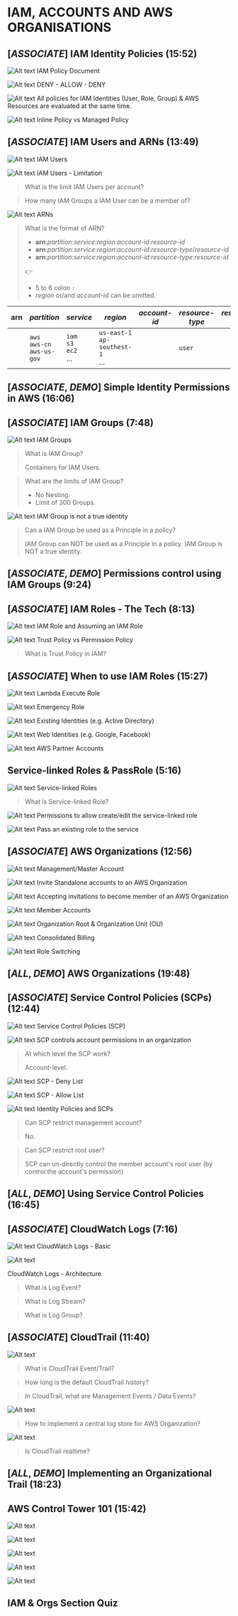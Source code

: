 # IAM, ACCOUNTS AND AWS ORGANISATIONS

## [_ASSOCIATE_] IAM Identity Policies (15:52)

![Alt text](../0600-IAM_ACCOUNTS_ORGS/00_LEARNINGAIDS/IAMPolicies-1.png)
IAM Policy Document

![Alt text](../0600-IAM_ACCOUNTS_ORGS/00_LEARNINGAIDS/IAMPolicies-2.png)
DENY - ALLOW - DENY

![Alt text](../0600-IAM_ACCOUNTS_ORGS/00_LEARNINGAIDS/IAMPolicies-3.png)
All policies for IAM Identities (User, Role, Group) & AWS Resources are evaluated at the same time.

![Alt text](../0600-IAM_ACCOUNTS_ORGS/00_LEARNINGAIDS/IAMPolicies-4.png)
Inline Policy vs Managed Policy

## [_ASSOCIATE_] IAM Users and ARNs (13:49)

![Alt text](../0600-IAM_ACCOUNTS_ORGS/00_LEARNINGAIDS/IAMUsers-1.png)
IAM Users

![Alt text](<images/Screenshot 2023-10-02 at 12.40.20 - [ASSOCIATESHARED]_IAM_Users_and_ARNs__learn.cantri.png>)
IAM Users - Limitation

> What is the limit IAM Users per account?

> How many IAM Groups a IAM User can be a member of?

![Alt text](../0600-IAM_ACCOUNTS_ORGS/00_LEARNINGAIDS/IAMUsers-2.png)
ARNs

> What is the format of ARN?
>
> - **arn**:_partition_:_service_:_region_:_account-id_:_resource-id_
> - **arn**:_partition_:_service_:_region_:_account-id_:_resource-type_/_resource-id_
> - **arn**:_partition_:_service_:_region_:_account-id_:_resource-type_:_resource-id_
>
> 👉
>
> - 5 to 6 colon `:`
> - _region_ or/and _account-id_ can be omitted.

| **arn** | _partition_                       | _service_                     | _region_                              | _account-id_ | _resource-type_ | _resource-id_ |
| ------- | --------------------------------- | ----------------------------- | ------------------------------------- | ------------ | --------------- | ------------- |
|         | `aws`<br>`aws-cn`<br>`aws-us-gov` | `iam`<br>`s3`<br>`ec2`<br>... | `us-east-1`<br>`ap-southest-1`<br>... |              | `user`          |               |

## [_ASSOCIATE_, _DEMO_] Simple Identity Permissions in AWS (16:06)

## [_ASSOCIATE_] IAM Groups (7:48)

![Alt text](../0600-IAM_ACCOUNTS_ORGS/00_LEARNINGAIDS/IAM-Groups-1.png)
IAM Groups

> What is IAM Group?
>
> Containers for IAM Users.

> What are the limits of IAM Group?
>
> - No Nesting.
> - Limit of 300 Groups.

![Alt text](<images/Screenshot 2023-10-02 at 14.31.52 - [ASSOCIATESHARED]_IAM_Groups__learn.cantrill.io_-_.png>)
IAM Group is not a true identity

> Can a IAM Group be used as a Principle in a policy?
>
> IAM Group can NOT be used as a Principle in a policy. IAM Group is NOT a true identity.

## [_ASSOCIATE_, _DEMO_] Permissions control using IAM Groups (9:24)

## [_ASSOCIATE_] IAM Roles - The Tech (8:13)

![Alt text](../0600-IAM_ACCOUNTS_ORGS/00_LEARNINGAIDS/IAMRoles-1.png)
IAM Role and Assuming an IAM Role

![Alt text](../0600-IAM_ACCOUNTS_ORGS/00_LEARNINGAIDS/IAMRoles-2.png)
Trust Policy vs Permission Policy

> What is Trust Policy in IAM?

## [_ASSOCIATE_] When to use IAM Roles (15:27)

![Alt text](../0600-IAM_ACCOUNTS_ORGS/00_LEARNINGAIDS/IAMRoles-3.png)
Lambda Execute Role

![Alt text](../0600-IAM_ACCOUNTS_ORGS/00_LEARNINGAIDS/IAMRoles-4.png)
Emergency Role

![Alt text](../0600-IAM_ACCOUNTS_ORGS/00_LEARNINGAIDS/IAMRoles-5.png)
Existing Identities (e.g. Active Directory)

![Alt text](../0600-IAM_ACCOUNTS_ORGS/00_LEARNINGAIDS/IAMRoles-6.png)
Web Identities (e.g. Google, Facebook)

![Alt text](../0600-IAM_ACCOUNTS_ORGS/00_LEARNINGAIDS/IAMRoles-7.png)
AWS Partner Accounts

## Service-linked Roles & PassRole (5:16)

![Alt text](<images/Screenshot 2023-10-02 at 15.44.22 - Service-linked_Roles_&_PassRole__learn.cantrill.io.png>)
Service-linked Roles

> What is Service-linked Role?

![Alt text](../0600-IAM_ACCOUNTS_ORGS/00_LEARNINGAIDS/ServiceLinkedRole1.png)
Permissions to allow create/edit the service-linked role

![Alt text](../0600-IAM_ACCOUNTS_ORGS/00_LEARNINGAIDS/ServiceLinkedRole2.png)
Pass an existing role to the service

## [_ASSOCIATE_] AWS Organizations (12:56)

![Alt text](<images/Screenshot 2023-10-02 at 16.02.10 - [ASSOCIATESHARED]_AWS_Organizations__learn.cantril.png>)
Management/Master Account

![Alt text](<images/Screenshot 2023-10-02 at 16.03.00 - [ASSOCIATESHARED]_AWS_Organizations__learn.cantril.png>)
Invite Standalone accounts to an AWS Organization

![Alt text](<images/Screenshot 2023-10-02 at 16.03.05 - [ASSOCIATESHARED]_AWS_Organizations__learn.cantril.png>)
Accepting invitations to become member of an AWS Organization

![Alt text](<images/Screenshot 2023-10-02 at 16.03.16 - [ASSOCIATESHARED]_AWS_Organizations__learn.cantril.png>)
Member Accounts

![Alt text](<images/Screenshot 2023-10-02 at 16.04.21 - [ASSOCIATESHARED]_AWS_Organizations__learn.cantril.png>)
Organization Root & Organization Unit (OU)

![Alt text](<images/Screenshot 2023-10-02 at 16.06.44 - [ASSOCIATESHARED]_AWS_Organizations__learn.cantril.png>)
Consolidated Billing

![Alt text](<images/Screenshot 2023-10-02 at 16.09.21 - [ASSOCIATESHARED]_AWS_Organizations__learn.cantril.png>)
Role Switching

## [_ALL_, _DEMO_] AWS Organizations (19:48)

## [_ASSOCIATE_] Service Control Policies (SCPs) (12:44)

![Alt text](../0600-IAM_ACCOUNTS_ORGS/00_LEARNINGAIDS/ServiceControlPolicies-1.png)
Service Control Policies (SCP)

![Alt text](<images/Screenshot 2023-10-02 at 18.57.45 - [ASSOCIATESHARED]_Service_Control_Policies_(SCPs)_.png>)
SCP controls account permissions in an organization

> At which level the SCP work?
>
> Account-level.

![Alt text](<images/Screenshot 2023-10-02 at 18.59.57 - [ASSOCIATESHARED]_Service_Control_Policies_(SCPs)_.png>)
SCP - Deny List

![Alt text](<images/Screenshot 2023-10-02 at 19.01.01 - [ASSOCIATESHARED]_Service_Control_Policies_(SCPs)_.png>)
SCP - Allow List

![Alt text](../0600-IAM_ACCOUNTS_ORGS/00_LEARNINGAIDS/ServiceControlPolicies-2.png)
Identity Policies and SCPs

> Can SCP restrict management account?
>
> No.

> Can SCP restrict root user?
>
> SCP can un-directly control the member account's root user (by control the account's permission)

## [_ALL_, _DEMO_] Using Service Control Policies (16:45)

## [_ASSOCIATE_] CloudWatch Logs (7:16)

![Alt text](<images/Screenshot 2023-10-02 at 20.12.15 - [ASSOCIATESHARED]_CloudWatch_Logs__learn.cantrill..png>)
CloudWatch Logs - Basic

<!-- ![Alt text](../0600-IAM_ACCOUNTS_ORGS/00_LEARNINGAIDS/CloudWatchLogs-1.png) -->

![Alt text](<images/Screenshot 2023-10-02 at 20.15.12 - [ASSOCIATESHARED]_CloudWatch_Logs__learn.cantrill..png>)

CloudWatch Logs - Architecture

> What is Log Event?

> What is Log Stream?

> What is Log Group?

## [_ASSOCIATE_] CloudTrail (11:40)

![Alt text](<images/Screenshot 2023-10-02 at 20.29.57 - [ASSOCIATESHARED]_CloudTrail__learn.cantrill.io_-_.png>)

> What is CloudTrail Event/Trail?

> How long is the default CloudTrail history?

> In CloudTrail, what are Management Events / Data Events?

![Alt text](../0600-IAM_ACCOUNTS_ORGS/00_LEARNINGAIDS/Cloudtrail-1.png)

> How to implement a central log store for AWS Organization?

![Alt text](<images/Screenshot 2023-10-02 at 20.35.42 - [ASSOCIATESHARED]_CloudTrail__learn.cantrill.io_-_.png>)

> Is CloudTrail realtime?

## [_ALL_, _DEMO_] Implementing an Organizational Trail (18:23)

## AWS Control Tower 101 (15:42)

![Alt text](<images/Screenshot 2023-10-03 at 10.33.04 - AWS_Control_Tower_101__learn.cantrill.io_-_Persona.png>)

![Alt text](../0600-IAM_ACCOUNTS_ORGS/00_LEARNINGAIDS/AWSControlTower.png)

![Alt text](<images/Screenshot 2023-10-03 at 10.33.42 - AWS_Control_Tower_101__learn.cantrill.io_-_Persona.png>)

![Alt text](<images/Screenshot 2023-10-03 at 10.33.51 - AWS_Control_Tower_101__learn.cantrill.io_-_Persona.png>)

![Alt text](<images/Screenshot 2023-10-03 at 10.34.03 - AWS_Control_Tower_101__learn.cantrill.io_-_Persona.png>)

## IAM & Orgs Section Quiz
